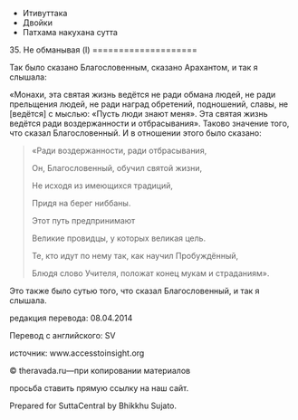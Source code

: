 









* Итивуттака
* Двойки
* Патхама накухана сутта


35\. Не обманывая \(I\)
\=\=\=\=\=\=\=\=\=\=\=\=\=\=\=\=\=\=\=\=



Так было сказано Благословенным, сказано Арахантом, и так я слышала:


«Монахи, эта святая жизнь ведётся не ради обмана людей, не ради прельщения людей, не ради наград обретений, подношений, славы, не \[ведётся\] с мыслью: «Пусть люди знают меня»\. Эта святая жизнь ведётся ради воздержанности и отбрасывания»\. Таково значение того, что сказал Благословенный\. И в отношении этого было сказано:



> «Ради воздержанности, ради отбрасывания,  
> 
> Он, Благословенный, обучил святой жизни,  
> 
> Не исходя из имеющихся традиций,  
> 
> Придя на берег ниббаны\.  
> 
> Этот путь предпринимают  
> 
> Великие провидцы, у которых великая цель\.  
> 
> Те, кто идут по нему так, как научил Пробуждённый,  
> 
> Блюдя слово Учителя, положат конец мукам и страданиям»\.


Это также было сутью того, что сказал Благословенный, и так я слышала\.



редакция перевода: 08\.04\.2014


Перевод с английского: SV


источник: www\.accesstoinsight\.org


© theravada\.ru—при копировании материалов


просьба ставить прямую ссылку на наш сайт\.


Prepared for SuttaCentral by Bhikkhu Sujato\.






